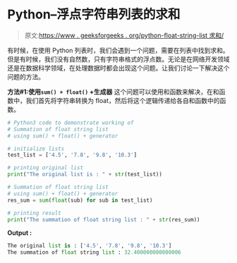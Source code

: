 # Python–浮点字符串列表的求和

> 原文:[https://www . geeksforgeeks . org/python-float-string-list 求和/](https://www.geeksforgeeks.org/python-summation-of-float-string-list/)

有时候，在使用 Python 列表时，我们会遇到一个问题，需要在列表中找到求和。但是有时候，我们没有自然数，只有字符串格式的浮点数。无论是在网络开发领域还是在数据科学领域，在处理数据时都会出现这个问题。让我们讨论一下解决这个问题的方法。

**方法#1:使用`sum() + float()` +生成器**
这个问题可以使用和函数来解决，在和函数中，我们首先将字符串转换为 float，然后将这个逻辑传递给各自和函数中的函数。

```py
# Python3 code to demonstrate working of
# Summation of float string list
# using sum() + float() + generator

# initialize lists
test_list = ['4.5', '7.8', '9.8', '10.3']

# printing original list
print("The original list is : " + str(test_list))

# Summation of float string list
# using sum() + float() + generator
res_sum = sum(float(sub) for sub in test_list)

# printing result
print("The summation of float string list : " + str(res_sum))
```

**Output :**

```py
The original list is : ['4.5', '7.8', '9.8', '10.3']
The summation of float string list : 32.400000000000006

```